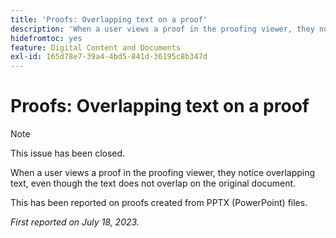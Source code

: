 ```yaml
---
title: 'Proofs: Overlapping text on a proof'
description: 'When a user views a proof in the proofing viewer, they notice overlapping text, even though the text does not overlap on the original document. '
hidefromtoc: yes
feature: Digital Content and Documents
exl-id: 165d78e7-39a4-4bd5-841d-36195c8b347d
---
```

# Proofs: Overlapping text on a proof

>[!NOTE]
>
>This issue has been closed.

When a user views a proof in the proofing viewer, they notice overlapping text, even though the text does not overlap on the original document. 

This has been reported on proofs created from PPTX (PowerPoint) files.

_First reported on July 18, 2023._
